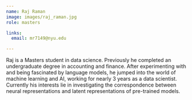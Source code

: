 ```yaml
---
name: Raj Raman
image: images/raj_raman.jpg
role: masters

links:
  email: mr7149@nyu.edu

---
```


Raj is a Masters student in data science. Previously he completed an undergraduate degree in accounting and finance. After experimenting with and being fascinated by language models, he jumped into the world of machine learning and AI, working for nearly 3 years as a data scientist. Currently his interests lie in investigating the correspondence between neural representations and latent representations of pre-trained models.
